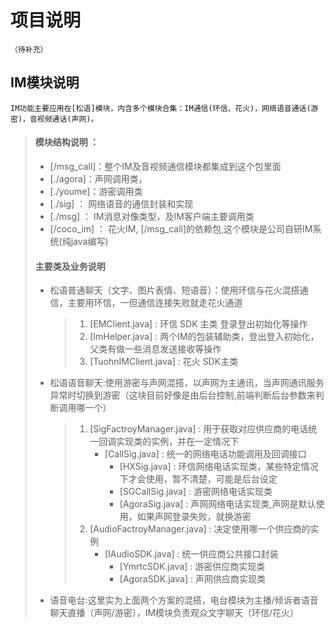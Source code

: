 # 项目说明
    （待补充）
## IM模块说明
    IM功能主要应用在[松语]模块，内含多个模块合集：IM通信(环信、花火)，网络语音通话(游密)，音视频通话(声网)。
>#### 模块结构说明 ： 
>*  [/msg_call]：整个IM及音视频通信模块都集成到这个包里面
>   * [./agora]：声网调用类，  
>   * [./youme]：游密调用类
>   * [./sig]  ： 网络语音的通信封装和实现
>   * [./msg]  ： IM消息对像类型，及IM客户端主要调用类
>* [/coco_im]   ：  花火IM, [/msg_call]的依赖包,这个模块是公司自研IM系统(纯java编写)
>#### 主要类及业务说明
>* 松语普通聊天（文字、图片表情、短语音）：使用环信与花火混搭通信，主要用环信，一但通信连接失败就走花火通道
>   >1. [EMClient.java] : 环信 SDK 主类 登录登出初始化等操作
>   >2. [ImHelper.java] : 两个IM的包装辅助类，登出登入初始化，父类有做一些消息发送接收等操作
>   >3. [TuohnIMClient.java] : 花火 SDK主类
>* 松语语音聊天:使用游密与声网混搭，以声网为主通讯，当声网通讯服务异常时切换到游密（这块目前好像是由后台控制,前端判断后台参数来判断调用哪一个）
>   >1. [SigFactroyManager.java] : 用于获取对应供应商的电话统一回调实现类的实例，并在一定情况下
>   >    *  [CallSig.java] : 统一的网络电话功能调用及回调接口
>   >       *  [HXSig.java] : 环信网络电话实现类，某些特定情况下才会使用，暂不清楚，可能是后台设定
>   >       *  [SGCallSig.java] : 游密网络电话实现类
>   >       *  [AgoraSig.java] : 声网网络电话实现类,声网是默认使用，如果声网登录失败，就换游密
>   >2. [AudioFactroyManager.java] : 决定使用哪一个供应商的实例
>   >    * [IAudioSDK.java] : 统一供应商公共接口封装
>   >       *  [YmrtcSDK.java] : 游密供应商实现类
>   >       *  [AgoraSDK.java] : 声网供应商实现类
>* 语音电台:这里实为上面两个方案的混搭，电台模块为主播/倾诉者语音聊天直播（声网/游密），IM模块负责观众文字聊天（环信/花火）
